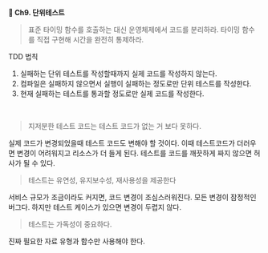 **📕 Ch9. 단위테스트**

> 표준 타이밍 함수를 호출하는 대신 운영체제에서 코드를 분리하라. 타이밍 함수를 직접 구현해 시간을 완전히 통제하라.

TDD 법칙
1. 실패하는 단위 테스트를 작성할때까지 실제 코드를 작성하지 않는다.
2. 컴파일은 실패하지 않으면서 실행이 실패하는 정도로만 단위 테스트를 작성한다.
3. 현재 실패하는 테스트를 통과할 정도로만 실제 코드를 작성한다.
<br>

> 지저분한 테스트 코드는 테스트 코드가 없는 거 보다 못하다.

실제 코드가 변경되었을때 테스트 코드도 변해야 할 것이다. 이때 테스트코드가 더러우면 변경이 어려워지고 리소스가 더 들게 된다.
테스트를 코드를 깨끗하게 짜지 않으면 허사가 될 수 있다.
<br>
> 테스트는 유연성, 유지보수성, 재사용성을 제공한다

서비스 규모가 조금이라도 커지면, 코드 변경이 조심스러워진다. 모든 변경이 잠정적인 버그다. 하지만 테스트 케이스가 있으면 변경이 두렵지 않다. 


> 테스트는 가독성이 중요하다.

진짜 필요한 자료 유형과 함수만 사용해야 한다.
